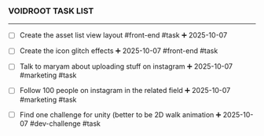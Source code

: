 ### VOIDROOT TASK LIST
---

- [ ] Create the asset list view layout #front-end #task ➕ 2025-10-07
- [ ] Create the icon glitch effects ➕ 2025-10-07  #front-end #task
- [ ] Talk to maryam about uploading stuff on instagram ➕ 2025-10-07  #marketing #task
- [ ] Follow 100 people on instagram in the related field ➕ 2025-10-07  #marketing #task
- [ ] Find one challenge for unity (better to be 2D walk animation ➕ 2025-10-07 #dev-challenge #task

